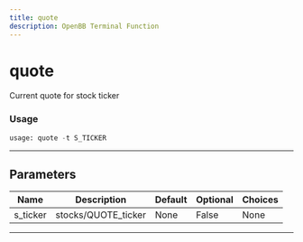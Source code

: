 ```yaml
---
title: quote
description: OpenBB Terminal Function
---
```


# quote

Current quote for stock ticker

### Usage 
```python
usage: quote -t S_TICKER
```

---
## Parameters

| Name | Description | Default | Optional | Choices |
| ---- | ----------- | ------- | -------- | ------- |
| s_ticker | stocks/QUOTE_ticker | None | False | None |


---
